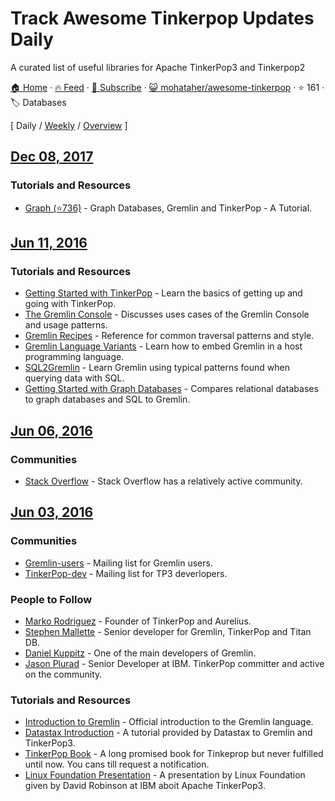 # Track Awesome Tinkerpop Updates Daily

A curated list of useful libraries for Apache TinkerPop3 and Tinkerpop2

[🏠 Home](/README.md) · [🔥 Feed](https://test.trackawesomelist.com/mohataher/awesome-tinkerpop/feed.xml) · [📮 Subscribe](https://trackawesomelist.us17.list-manage.com/subscribe?u=d2f0117aa829c83a63ec63c2f&id=36a103854c) · [😺 mohataher/awesome-tinkerpop](https://github.com/mohataher/awesome-tinkerpop/blob/master/README.md) · ⭐ 161 · 🏷️ Databases

[ Daily / [Weekly](/content/mohataher/awesome-tinkerpop/week/README.md) / [Overview](/content/mohataher/awesome-tinkerpop/readme/README.md) ]



## [Dec 08, 2017](/content/2017/12/08/README.md)

### Tutorials and Resources

*   [Graph (⭐736)](https://github.com/krlawrence/graph) - Graph Databases, Gremlin and TinkerPop - A Tutorial.

## [Jun 11, 2016](/content/2016/06/11/README.md)

### Tutorials and Resources

*   [Getting Started with TinkerPop](http://tinkerpop.apache.org/docs/current/tutorials/getting-started/) - Learn the basics of getting up and going with TinkerPop.
*   [The Gremlin Console](http://tinkerpop.apache.org/docs/current/tutorials/the-gremlin-console/) - Discusses uses cases of the Gremlin Console and usage patterns.
*   [Gremlin Recipes](http://tinkerpop.apache.org/docs/3.2.1-SNAPSHOT/recipes/) - Reference for common traversal patterns and style.
*   [Gremlin Language Variants](http://tinkerpop.apache.org/docs/3.2.1-SNAPSHOT/tutorials/gremlin-language-variants/) - Learn how to embed Gremlin in a host programming language.
*   [SQL2Gremlin](http://sql2gremlin.com/) - Learn Gremlin using typical patterns found when querying data with SQL.
*   [Getting Started with Graph Databases](https://academy.datastax.com/demos/getting-started-graph-databases) - Compares relational databases to graph databases and SQL to Gremlin.

## [Jun 06, 2016](/content/2016/06/06/README.md)

### Communities

*   [Stack Overflow](http://stackoverflow.com/questions/tagged/tinkerpop3) - Stack Overflow has a relatively active community.

## [Jun 03, 2016](/content/2016/06/03/README.md)

### Communities

*   [Gremlin-users](https://groups.google.com/forum/#!forum/gremlin-users) - Mailing list for Gremlin users.
*   [TinkerPop-dev](http://mail-archives.apache.org/mod_mbox/incubator-tinkerpop-dev/) - Mailing list for TP3 deverlopers.

### People to Follow

*   [Marko Rodriguez](https://markorodriguez.com/) - Founder of TinkerPop and Aurelius.
*   [Stephen Mallette](https://twitter.com/spmallette?lang=en-gb) - Senior developer for Gremlin, TinkerPop and Titan DB.
*   [Daniel Kuppitz](https://about.me/daniel.kuppitz) - One of the main developers of Gremlin.
*   [Jason Plurad](https://github.com/pluradj) - Senior Developer at IBM. TinkerPop committer and active on the community.

### Tutorials and Resources

*   [Introduction to Gremlin](http://tinkerpop.apache.org/gremlin.html) - Official introduction to the Gremlin language.
*   [Datastax Introduction](https://academy.datastax.com/resources/getting-started-tinkerpop-and-gremlin) - A tutorial provided by Datastax to Gremlin and TinkerPop3.
*   [TinkerPop Book](http://www.tinkerpopbook.com/) - A long promised book for Tinkeprop but never fulfilled until now. You cans till request a notification.
*   [Linux Foundation Presentation](http://events.linuxfoundation.org/sites/events/files/slides/ApacheCon2015TinkerPop3.pdf) - A presentation by Linux Foundation given by David Robinson at IBM aboit Apache TinkerPop3.